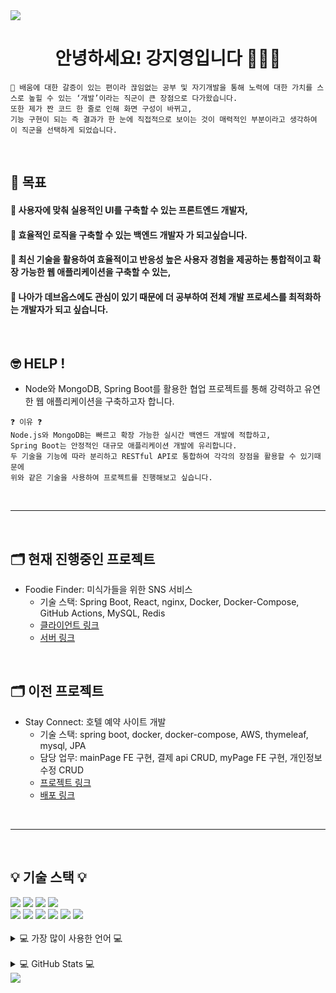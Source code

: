 <img src="https://capsule-render.vercel.app/api?type=waving&color=CA96EC&height=150&section=header" />

<div align=center>

# 안녕하세요! 강지영입니다 👩🏻‍💻

</div>

```
🙂 배움에 대한 갈증이 있는 편이라 끊임없는 공부 및 자기개발을 통해 노력에 대한 가치를 스스로 높힐 수 있는 ‘개발’이라는 직군이 큰 장점으로 다가왔습니다.
또한 제가 짠 코드 한 줄로 인해 화면 구성이 바뀌고,
기능 구현이 되는 즉 결과가 한 눈에 직접적으로 보이는 것이 매력적인 부분이라고 생각하여 이 직군을 선택하게 되었습니다.
```

<br>

## 💪  목표


#### 🧐 사용자에 맞춰 실용적인 UI를 구축할 수 있는 프론트엔드 개발자,
#### 🧐 효율적인 로직을 구축할 수 있는 백엔드 개발자 가 되고싶습니다.
#### 🧐 최신 기술을 활용하여 효율적이고 반응성 높은 사용자 경험을 제공하는 통합적이고 확장 가능한 웹 애플리케이션을 구축할 수 있는,
#### 🧐 나아가 데브옵스에도 관심이 있기 때문에 더 공부하여 전체 개발 프로세스를 최적화하는 개발자가 되고 싶습니다.


<br>

## 🤓  HELP !


- Node와 MongoDB, Spring Boot를 활용한 협업 프로젝트를 통해 강력하고 유연한 웹 애플리케이션을 구축하고자 합니다.
```
❓ 이유 ❓
Node.js와 MongoDB는 빠르고 확장 가능한 실시간 백엔드 개발에 적합하고,
Spring Boot는 안정적인 대규모 애플리케이션 개발에 유리합니다.
두 기술을 기능에 따라 분리하고 RESTful API로 통합하여 각각의 장점을 활용할 수 있기때문에
위와 같은 기술을 사용하여 프로젝트를 진행해보고 싶습니다.
```

<br>

<hr/>

<br>

##  🗂️  현재 진행중인 프로젝트

- Foodie Finder: 미식가들을 위한 SNS 서비스
  - 기술 스택: Spring Boot, React, nginx, Docker, Docker-Compose, GitHub Actions, MySQL, Redis
  - [클라이언트 링크](https://github.com/caterpillar-butler/foodie-finder-client.git)
  - [서버 링크](https://github.com/caterpillar-butler/foodie-finder-server.git)

<br>

##  🗂️  이전 프로젝트

- Stay Connect: 호텔 예약 사이트 개발
  - 기술 스택: spring boot, docker, docker-compose, AWS, thymeleaf, mysql, JPA
  - 담당 업무: mainPage FE 구현, 결제 api CRUD, myPage FE 구현, 개인정보수정 CRUD
  - [프로젝트 링크](https://github.com/caterpillar-team/STAY_CONNECT.git)
  - [배포 링크](https://stayconnect.shop)

<br>

<hr/>

<br>

##  💡 기술 스택 💡

<div>
	<img src="https://img.shields.io/badge/JavaScript-F7DF1E?style=flat&logo=JavaScript&logoColor=white" />
	<img src="https://img.shields.io/badge/HTML5-E34F26?style=flat&logo=HTML5&logoColor=white" />
	<img src="https://img.shields.io/badge/CSS3-1572B6?style=flat&logo=CSS3&logoColor=white" />
	<img src="https://img.shields.io/badge/JQUERY-0769AD?style=flat&logo=JQUERY&logoColor=white" /> <br>
	<img src="https://img.shields.io/badge/Java-007396?style=flat&logo=Java&logoColor=white" />
	<img src="https://img.shields.io/badge/MySQL-4479A1?style=flat&logo=MySQL&logoColor=white" />
	<img src="https://img.shields.io/badge/Node.js-5FA04E?style=flat&logo=Node.js&logoColor=white" />
	<img src="https://img.shields.io/badge/React-61DAFB?style=flat&logo=React&logoColor=white" />
 	<img src="https://img.shields.io/badge/Spring-6DB33F?style=flat&logo=Spring&logoColor=white" />
  	<img src="https://img.shields.io/badge/Spring Boot-6DB33F?style=flat&logo=Spring Boot&logoColor=white" />

</div>
<br>

<details>
<summary>
  💻  가장 많이 사용한 언어  💻
</summary>
  
   [![Top Langs](https://github-readme-stats.vercel.app/api/top-langs/?username=jiyoung79)](https://github.com/anuraghazra/github-readme-stats)
</details>

<br>

<details>
<summary>
  💻  GitHub Stats  💻
</summary>
  
   <img src="https://github-readme-stats.vercel.app/api?username=jiyoung79&show_icons=true">

</details>

<img src="https://capsule-render.vercel.app/api?type=waving&color=CA96EC&height=150&section=footer" />
